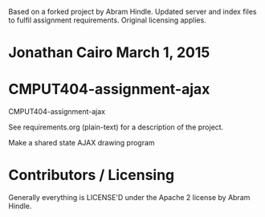 Based on a forked project by Abram Hindle.
Updated server and index files to fulfil assignment requirements.
Original licensing applies.

Jonathan Cairo
March 1, 2015
==============================


CMPUT404-assignment-ajax
==============================

CMPUT404-assignment-ajax

See requirements.org (plain-text) for a description of the project.

Make a shared state AJAX drawing program

Contributors / Licensing
========================

Generally everything is LICENSE'D under the Apache 2 license by Abram Hindle.


